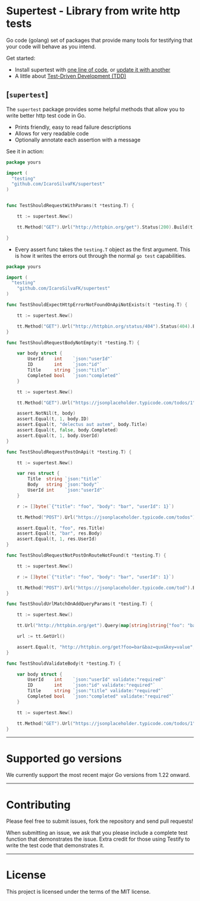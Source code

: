 # Supertest - Library from write http tests

Go code (golang) set of packages that provide many tools for testifying that your code will behave as you intend.

Get started:

- Install supertest with [one line of code](#installation), or [update it with another](#staying-up-to-date)
- A little about [Test-Driven Development (TDD)](https://en.wikipedia.org/wiki/Test-driven_development)

## [`supertest`]

The `supertest` package provides some helpful methods that allow you to write better http test code in Go.

- Prints friendly, easy to read failure descriptions
- Allows for very readable code
- Optionally annotate each assertion with a message

See it in action:

```go
package yours

import (
  "testing"
  "github.com/IcaroSilvaFK/supertest"
)


func TestShouldRequestWithParams(t *testing.T) {

	tt := supertest.New()

	tt.Method("GET").Url("http://httpbin.org/get").Status(200).Build(t)

}
```

- Every assert func takes the `testing.T` object as the first argument. This is how it writes the errors out through the normal `go test` capabilities.

```go
package yours

import (
  "testing"
	"github.com/IcaroSilvaFK/supertest"
)

func TestShouldExpectHttpErrorNotFoundOnApiNotExists(t *testing.T) {

	tt := supertest.New()

	tt.Method("GET").Url("http://httpbin.org/status/404").Status(404).Build(t)
}

func TestShouldRequestBodyNotEmpty(t *testing.T) {

	var body struct {
		UserId    int    `json:"userId"`
		ID        int    `json:"id"`
		Title     string `json:"title"`
		Completed bool   `json:"completed"`
	}

	tt := supertest.New()

	tt.Method("GET").Url("https://jsonplaceholder.typicode.com/todos/1").Json(&body).Status(200).Build(t)

	assert.NotNil(t, body)
	assert.Equal(t, 1, body.ID)
	assert.Equal(t, "delectus aut autem", body.Title)
	assert.Equal(t, false, body.Completed)
	assert.Equal(t, 1, body.UserId)
}

func TestShouldRequestPostOnApi(t *testing.T) {

	tt := supertest.New()

	var res struct {
		Title  string `json:"title"`
		Body   string `json:"body"`
		UserId int    `json:"userId"`
	}

	r := []byte(`{"title": "foo", "body": "bar", "userId": 1}`)

	tt.Method("POST").Url("https://jsonplaceholder.typicode.com/todos").Body(r).Json(&res).Status(201).Build(t)

	assert.Equal(t, "foo", res.Title)
	assert.Equal(t, "bar", res.Body)
	assert.Equal(t, 1, res.UserId)
}

func TestShouldRequestNotPostOnRouteNotFound(t *testing.T) {

	tt := supertest.New()

	r := []byte(`{"title": "foo", "body": "bar", "userId": 1}`)

	tt.Method("POST").Url("https://jsonplaceholder.typicode.com/tod").Body(r).Status(404).Build(t)
}

func TestShouldUrlMatchOnAddQueryParams(t *testing.T) {

	tt := supertest.New()

	tt.Url("http://httpbin.org/get").Query(map[string]string{"foo": "bar", "baz": "qux", "key": "value"})

	url := tt.GetUrl()

	assert.Equal(t, "http://httpbin.org/get?foo=bar&baz=qux&key=value", url)
}

func TestShouldValidateBody(t *testing.T) {

	var body struct {
		UserId    int    `json:"userId" validate:"required"`
		ID        int    `json:"id" validate:"required"`
		Title     string `json:"title" validate:"required"`
		Completed bool   `json:"completed" validate:"required"`
	}

	tt := supertest.New()

	tt.Method("GET").Url("https://jsonplaceholder.typicode.com/todos/1").Json(&body).Status(200).ValidateBody().Build(t)
}

```

---

# Supported go versions

We currently support the most recent major Go versions from 1.22 onward.

---

# Contributing

Please feel free to submit issues, fork the repository and send pull requests!

When submitting an issue, we ask that you please include a complete test function that demonstrates the issue. Extra credit for those using Testify to write the test code that demonstrates it.

---

# License

This project is licensed under the terms of the MIT license.
